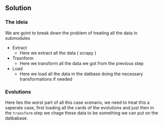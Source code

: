 ## Solution
### The ideia
We are goint to break down the problem of treating all the data in submodules
- Extract
    - Here we extract all the data ( scrapy )
- Trasnform
    - Here we transform all the data we got from the previous step
- Load
    - Here we load all the data in the datbase doing the necessary transformations if needed



### Evolutions
Here lies the worst part of all this case scenario, we need to treat this a saperate case, first loading all the cards
of the evolutions and just then in the `transform` step we chage these data to be something we can put on the datbabase.


